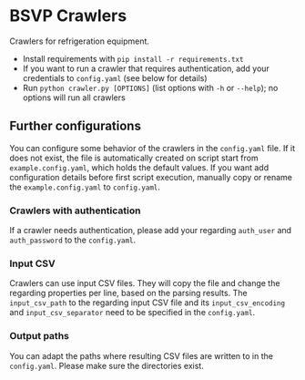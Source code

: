 # BSVP Crawlers

Crawlers for refrigeration equipment.

- Install requirements with `pip install -r requirements.txt`
- If you want to run a crawler that requires authentication, add your credentials to `config.yaml` (see below for details)
- Run `python crawler.py [OPTIONS]` (list options with `-h` or `--help`); no options will run all crawlers

## Further configurations

You can configure some behavior of the crawlers in the `config.yaml` file.
If it does not exist, the file is automatically created on script start from `example.config.yaml`, which holds the default values.
If you want add configuration details before first script execution, manually copy or rename the `example.config.yaml` to `config.yaml`.

### Crawlers with authentication

If a crawler needs authentication, please add your regarding `auth_user` and `auth_password` to the `config.yaml`.

### Input CSV

Crawlers can use input CSV files.
They will copy the file and change the regarding properties per line, based on the parsing results.
The `input_csv_path` to the regarding input CSV file and its `input_csv_encoding` and `input_csv_separator` need to be specified in the `config.yaml`.

### Output paths

You can adapt the paths where resulting CSV files are written to in the `config.yaml`.
Please make sure the directories exist.
